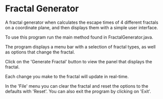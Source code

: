# Fractal Generator
A fractal generator when calculates the escape times of 4 different fractals on a coordinate plane, and then displays them with a simple user interface.

To use this program run the main method found in FractalGenerator.java.

The program displays a menu bar with a selection of fractal types, as well as options that change the fractal. 

Click on the 'Generate Fractal' button to view the panel that displays the fractal.

Each change you make to the fractal will update in real-time.

In the 'File' menu you can clear the fractal and reset the options to the defaults with 'Reset'.
You can also exit the program by clicking on 'Exit'.
